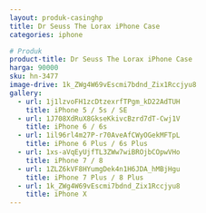 ```yaml
---
layout: produk-casinghp
title: Dr Seuss The Lorax iPhone Case
categories: iphone

# Produk
product-title: Dr Seuss The Lorax iPhone Case
harga: 90000
sku: hn-3477
image-drive: 1k_ZWg4W69vEscmi7bdnd_Zix1Rccjyu8
gallery:
  - url: 1j1lzvoFH1zcDtzexrfTPgm_kD22AdTUH
    title: iPhone 5 / 5s / SE
  - url: 1J708XdRuX8GkseKkivcBzrd7dT-Cwj1V
    title: iPhone 6 / 6s
  - url: 1il96rl4m27P-r70AveAfCWyOGekMFTpL
    title: iPhone 6 Plus / 6s Plus
  - url: 1xs-aVqEyUjfTL3ZWw7wiBROjbCOpwVHo
    title: iPhone 7 / 8
  - url: 1ZLZ6kVF8HYumgDek4n1H6JDA_hMBjHgu
    title: iPhone 7 Plus / 8 Plus
  - url: 1k_ZWg4W69vEscmi7bdnd_Zix1Rccjyu8
    title: iPhone X
---
```


